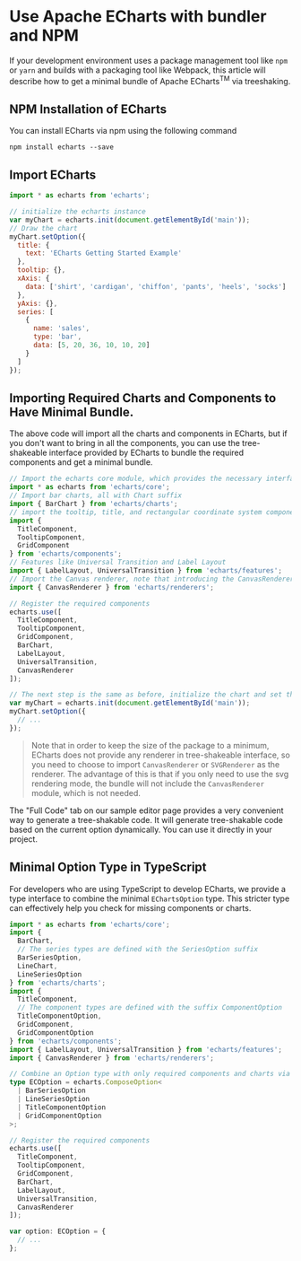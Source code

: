 # Use Apache ECharts with bundler and NPM

If your development environment uses a package management tool like `npm` or `yarn` and builds with a packaging tool like Webpack, this article will describe how to get a minimal bundle of Apache ECharts<sup>TM</sup> via treeshaking.

## NPM Installation of ECharts

You can install ECharts via npm using the following command

```shell
npm install echarts --save
```

## Import ECharts

```js
import * as echarts from 'echarts';

// initialize the echarts instance
var myChart = echarts.init(document.getElementById('main'));
// Draw the chart
myChart.setOption({
  title: {
    text: 'ECharts Getting Started Example'
  },
  tooltip: {},
  xAxis: {
    data: ['shirt', 'cardigan', 'chiffon', 'pants', 'heels', 'socks']
  },
  yAxis: {},
  series: [
    {
      name: 'sales',
      type: 'bar',
      data: [5, 20, 36, 10, 10, 20]
    }
  ]
});
```

## Importing Required Charts and Components to Have Minimal Bundle.

The above code will import all the charts and components in ECharts, but if you don't want to bring in all the components, you can use the tree-shakeable interface provided by ECharts to bundle the required components and get a minimal bundle.

```js
// Import the echarts core module, which provides the necessary interfaces for using echarts.
import * as echarts from 'echarts/core';
// Import bar charts, all with Chart suffix
import { BarChart } from 'echarts/charts';
// import the tooltip, title, and rectangular coordinate system components, all suffixed with Component
import {
  TitleComponent,
  TooltipComponent,
  GridComponent
} from 'echarts/components';
// Features like Universal Transition and Label Layout
import { LabelLayout, UniversalTransition } from 'echarts/features';
// Import the Canvas renderer, note that introducing the CanvasRenderer or SVGRenderer is a required step
import { CanvasRenderer } from 'echarts/renderers';

// Register the required components
echarts.use([
  TitleComponent,
  TooltipComponent,
  GridComponent,
  BarChart,
  LabelLayout,
  UniversalTransition,
  CanvasRenderer
]);

// The next step is the same as before, initialize the chart and set the configuration items
var myChart = echarts.init(document.getElementById('main'));
myChart.setOption({
  // ...
});
```

> Note that in order to keep the size of the package to a minimum, ECharts does not provide any renderer in tree-shakeable interface, so you need to choose to import `CanvasRenderer` or `SVGRenderer` as the renderer. The advantage of this is that if you only need to use the svg rendering mode, the bundle will not include the `CanvasRenderer` module, which is not needed.

The "Full Code" tab on our sample editor page provides a very convenient way to generate a tree-shakable code. It will generate tree-shakable code based on the current option dynamically. You can use it directly in your project.

## Minimal Option Type in TypeScript

For developers who are using TypeScript to develop ECharts, we provide a type interface to combine the minimal `EChartsOption` type. This stricter type can effectively help you check for missing components or charts.

```ts
import * as echarts from 'echarts/core';
import {
  BarChart,
  // The series types are defined with the SeriesOption suffix
  BarSeriesOption,
  LineChart,
  LineSeriesOption
} from 'echarts/charts';
import {
  TitleComponent,
  // The component types are defined with the suffix ComponentOption
  TitleComponentOption,
  GridComponent,
  GridComponentOption
} from 'echarts/components';
import { LabelLayout, UniversalTransition } from 'echarts/features';
import { CanvasRenderer } from 'echarts/renderers';

// Combine an Option type with only required components and charts via ComposeOption
type ECOption = echarts.ComposeOption<
  | BarSeriesOption
  | LineSeriesOption
  | TitleComponentOption
  | GridComponentOption
>;

// Register the required components
echarts.use([
  TitleComponent,
  TooltipComponent,
  GridComponent,
  BarChart,
  LabelLayout,
  UniversalTransition,
  CanvasRenderer
]);

var option: ECOption = {
  // ...
};
```
